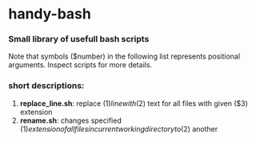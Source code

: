 # handy-bash
### Small library of usefull bash scripts
Note that symbols ($number) in the following list represents positional arguments. Inspect scripts for more details.


### short descriptions:
1. **replace_line.sh**: replace ($1) line with ($2) text for all files with given ($3) extension
2. **rename.sh**: changes specified ($1) extension of all files in current working directory to ($2) another
